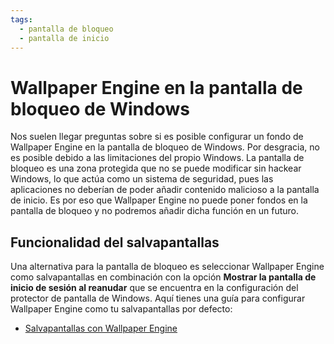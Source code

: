 ```yaml
---
tags:
  - pantalla de bloqueo
  - pantalla de inicio
---
```


# Wallpaper Engine en la pantalla de bloqueo de Windows

Nos suelen llegar preguntas sobre si es posible configurar un fondo de Wallpaper Engine en la pantalla de bloqueo de Windows. Por desgracia, no es posible debido a las limitaciones del propio Windows. La pantalla de bloqueo es una zona protegida que no se puede modificar sin hackear Windows, lo que actúa como un sistema de seguridad, pues las aplicaciones no deberían de poder añadir contenido malicioso a la pantalla de inicio. Es por eso que Wallpaper Engine no puede poner fondos en la pantalla de bloqueo y no podremos añadir dicha función en un futuro.

## Funcionalidad del salvapantallas

Una alternativa para la pantalla de bloqueo es seleccionar Wallpaper Engine como salvapantallas en combinación con la opción **Mostrar la pantalla de inicio de sesión al reanudar** que se encuentra en la configuración del protector de pantalla de Windows. Aquí tienes una guía para configurar Wallpaper Engine como tu salvapantallas por defecto:

* [Salvapantallas con Wallpaper Engine](/functionality/screensaver.html)